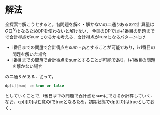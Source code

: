 # 解法
全探索で解こうとすると，各問題を解く・解かないの二通りあるので計算量は$O(2^N)$となるためDPを使わないと解けない．
今回のDPではi+1番目の問題までで合計得点がsumになるかを考える．合計得点がsumになるパターンには
- i番目までの問題で合計得点を$sum-p_i$とすることが可能であり，i+1番目の問題を解いた場合
- i番目までの問題で合計得点をsumとすることが可能であり，i+1番目の問題を解かない場合

の二通りがある．従って，
```cpp
dp[i][sum] := true or false
```
としていくことで，i番目までの問題で合計点をsumにできるか計算していく．なお，dp[i][0]は任意のiでtrueとなるため，初期状態でdp[i][0]はtrueとしておく．